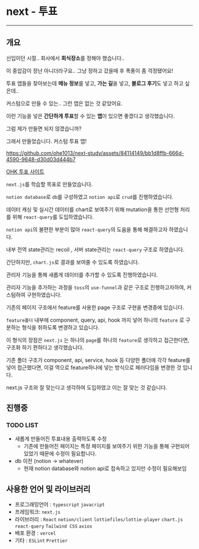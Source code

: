 # next - 투표

---

## 개요

신입이던 시절.. 회사에서 **회식장소**를 정해야 했습니다..

이 중압감이 장난 아니더라구요.. 그냥 정하고 갔을때 후 폭풍이 좀 걱정됐어요!

투표 앱들을 찾아보는데 **메뉴 정보**를 넣고, **가는 길**을 넣고, **블로그 후기**도 넣고 하고 싶은데.. 

커스텀으로 만들 수 있는.. 그런 앱은 없는 것 같았어요.

이런 기능을 넣은 **간단하게 투표**할 수 있는 **앱**이 있으면 좋겠다고 생각했습니다.

그럼 제가 만들면 되지 않겠습니까? 

그래서 만들었습니다. 커스텀 투표 앱!


https://github.com/ohe1013/next-study/assets/84114149/bb1d8ffb-666d-4590-9648-d30d03d444b7




[OHK 투표 사이트](https://next-study-y6ub.vercel.app/)

`next.js`를 학습할 목표로 만들었습니다.

`notion database`로 `db`를 구성하였고 `notion api`로 `crud`를 진행하였습니다.

데이터 캐싱 및 실시간 데이터를 chart로 보여주기 위해 mutation을 통한 선언형 처리를 위해 `react-query`를 도입하였습니다.

`notion api`의 불편한 부분이 많아 `react-query`의 도움을 통해 해결하고자 하였습니다.

내부 전역 state관리는 recoil , 서버 state관리는 `react-query` 구조로 하였습니다.

간단하지만, `chart.js`로 결과를 보여줄 수 있도록 하였습니다. 

관리자 기능을 통해 새롭게 데이터를 추가할 수 있도록 진행하였습니다.

관리자 기능을 추가하는 과정을 `toss`의 `use-funnel`과 같은 구조로 진행하고자하여, 커스텀하여 구현하였습니다.

기존의 페이지 구조에서 feature를 사용한 page 구조로 구현을 변경중에 있습니다. 

`feature폴더` 내부에 component, query, api, hook 까지 넣어 하나의 `feature` 로 구분하는 형식을 취하도록 변경하고 있습니다.

이 형식의 장점은 `next.js` 는 하나의 `page`를 하나의 `feature`로 생각하고 접근한다면, 구조화 하기 편하다고 생각했습니다.

기존 폴더 구조가 component, api, service, hook 등 다양한 폴더에 각각 feature를 넣어 접근했다면, 이걸 역으로 feature하나에 넣는 방식으로 페러다임을 변경한 것 입니다.

next.js 구조와 잘 맞는다고 생각하여 도입하였고 이는 잘 맞는 것 같습니다.

## 진행중

### TODO LIST

- 새롭게 만들어진 투표내용 출력하도록 수정
    - 기존에 만들어진 페이지는 특정 페이지를 보여주기 위한 기능을 통해 구현되어 있었기 때문에 수정이 필요합니다.
- db 이전 (notion → whatever)
    - 현재 notion database와 notion api로 접속하고 있지만 수정이 필요해보임

## 사용한 언어 및 라이브러리

- 프로그래밍언어 : `typescript` `javacript`
- 프레임워크: `next.js`
- 라이브러리 : `React` `notion/client`  `lottiefiles/lottie-player` `chart.js` `react-query` `Tailwind CSS` `axios`
- 배포 환경 : `vercel`
- 기타 : `ESLint` `Prettier`
